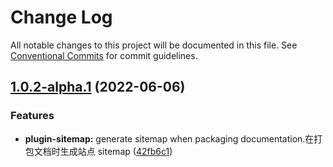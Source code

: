 # Change Log

All notable changes to this project will be documented in this file.
See [Conventional Commits](https://conventionalcommits.org) for commit guidelines.

## [1.0.2-alpha.1](https://github.com/denaro-org/vuepress-theme-denaro/compare/v1.0.2-alpha.0...v1.0.2-alpha.1) (2022-06-06)


### Features

* **plugin-sitemap:** generate sitemap when packaging documentation.在打包文档时生成站点 sitemap ([42fb6c1](https://github.com/denaro-org/vuepress-theme-denaro/commit/42fb6c1979d76196cd97a8b0dd067007b49692bd))
